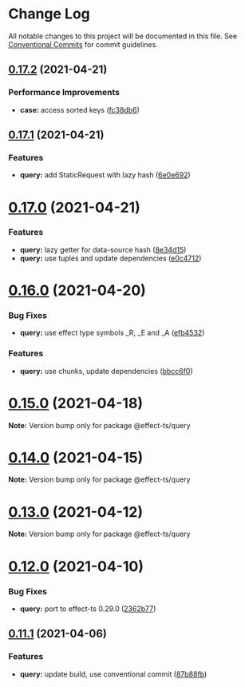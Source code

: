 # Change Log

All notable changes to this project will be documented in this file.
See [Conventional Commits](https://conventionalcommits.org) for commit guidelines.

## [0.17.2](https://github.com/Effect-TS/query/compare/@effect-ts/query@0.17.1...@effect-ts/query@0.17.2) (2021-04-21)


### Performance Improvements

* **case:** access sorted keys ([fc38db6](https://github.com/Effect-TS/query/commit/fc38db638450321b482c2bfabc97391b11ba2785))





## [0.17.1](https://github.com/Effect-TS/query/compare/@effect-ts/query@0.17.0...@effect-ts/query@0.17.1) (2021-04-21)


### Features

* **query:** add StaticRequest with lazy hash ([6e0e692](https://github.com/Effect-TS/query/commit/6e0e69203d529f11ac02d395992fbab2821d0583))





# [0.17.0](https://github.com/Effect-TS/query/compare/@effect-ts/query@0.16.0...@effect-ts/query@0.17.0) (2021-04-21)


### Features

* **query:** lazy getter for data-source hash ([8e34d15](https://github.com/Effect-TS/query/commit/8e34d1537a27b06b2079f81b476424092437a49d))
* **query:** use tuples and update dependencies ([e0c4712](https://github.com/Effect-TS/query/commit/e0c4712520fd618faf56f11caefb67346d5f3595))





# [0.16.0](https://github.com/Effect-TS/query/compare/@effect-ts/query@0.15.0...@effect-ts/query@0.16.0) (2021-04-20)


### Bug Fixes

* **query:** use effect type symbols _R, _E and _A ([efb4532](https://github.com/Effect-TS/query/commit/efb4532c619eec5778ac0c01bef5dd8b19fd004b))


### Features

* **query:** use chunks, update dependencies ([bbcc6f0](https://github.com/Effect-TS/query/commit/bbcc6f0a0fe7d9f786ae50927dc3791fa15d4746))





# [0.15.0](https://github.com/Effect-TS/query/compare/@effect-ts/query@0.14.0...@effect-ts/query@0.15.0) (2021-04-18)

**Note:** Version bump only for package @effect-ts/query





# [0.14.0](https://github.com/Effect-TS/query/compare/@effect-ts/query@0.13.0...@effect-ts/query@0.14.0) (2021-04-15)

**Note:** Version bump only for package @effect-ts/query





# [0.13.0](https://github.com/Effect-TS/query/compare/@effect-ts/query@0.12.0...@effect-ts/query@0.13.0) (2021-04-12)

**Note:** Version bump only for package @effect-ts/query





# [0.12.0](https://github.com/Effect-TS/query/compare/@effect-ts/query@0.11.1...@effect-ts/query@0.12.0) (2021-04-10)


### Bug Fixes

* **query:** port to effect-ts 0.29.0 ([2362b77](https://github.com/Effect-TS/query/commit/2362b77c3ff22d1ef779f0c70d8a550506fb2373))





## [0.11.1](https://github.com/Effect-TS/query/compare/@effect-ts/query@0.11.0...@effect-ts/query@0.11.1) (2021-04-06)


### Features

* **query:** update build, use conventional commit ([87b88fb](https://github.com/Effect-TS/query/commit/87b88fb21f715edc473646ba7a31875dc3e7de06))
